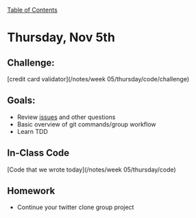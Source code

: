 [Table of Contents](/README.md)

# Thursday, Nov 5th

## Challenge:

[credit card validator](/notes/week 05/thursday/code/challenge)

## Goals:
* Review [issues](https://github.com/theironyard-frontend-nashville/notes/issues) and other questions
* Basic overview of git commands/group workflow
* Learn TDD

## In-Class Code
[Code that we wrote today](/notes/week 05/thursday/code)

## Homework
* Continue your twitter clone group project
